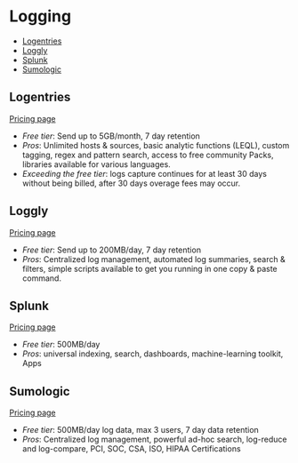 # Logging

<!-- TOC depthFrom:2 -->

- [Logentries](#logentries)
- [Loggly](#loggly)
- [Splunk](#splunk)
- [Sumologic](#sumologic)

<!-- /TOC -->

## Logentries

[Pricing page](https://logentries.com/pricing/)

* *Free tier*: Send up to 5GB/month, 7 day retention
* *Pros*: Unlimited hosts & sources, basic analytic functions (LEQL), custom tagging, regex and pattern search, access to free community Packs, libraries available for various languages.
* *Exceeding the free tier*: logs capture continues for at least 30 days without being billed, after 30 days overage fees may occur.

## Loggly

[Pricing page](https://www.loggly.com/plans-and-pricing/)

* *Free tier*: Send up to 200MB/day, 7 day retention
* *Pros*:  Centralized log management, automated log summaries, search & filters, simple scripts available to get you running in one copy & paste command.

## **Splunk**

[Pricing page](https://www.splunk.com/en_us/products/splunk-enterprise/free-vs-enterprise.html)

* *Free tier*: 500MB/day
* *Pros*: universal indexing, search, dashboards, machine-learning toolkit, Apps

## **Sumologic**

[Pricing page](https://www.sumologic.com/pricing/)

* *Free tier*: 500MB/day log data, max 3 users, 7 day data retention
* *Pros*: Centralized log management, powerful ad-hoc search, log-reduce and log-compare, PCI, SOC, CSA, ISO, HIPAA Certifications
